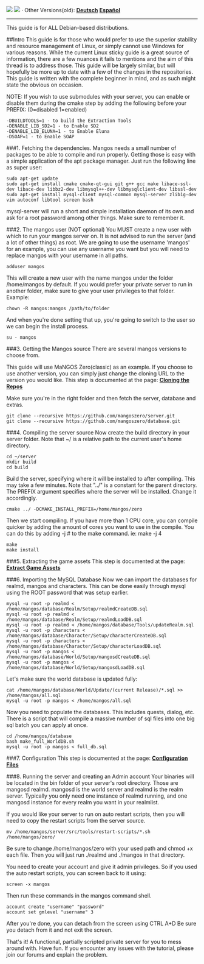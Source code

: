 [![](/wiki/icons/home.gif)](/wiki/Home.md) 
[![](/wiki/icons/back.gif)](/wiki/Installation%20Guides/Installation%20Guides.md) 
· Other Versions(old): [**Deutsch**](/wiki/Installation%20Guides/Linux/Debianinstall-German.md)  [**Español**](/wiki/Installation%20Guides/Linux/Debianinstall-spanish.md)

----------

This guide is for ALL Debian-based distributions.

##Intro
This guide is for those who would prefer to use the superior stability and resource management of Linux, or simply cannot use Windows for various reasons.
While the current Linux sticky guide is a great source of information, there are a few nuances it fails to mentions and the aim of this thread is to
address those. This guide will be largely similar, but will hopefully be more up to date with a few of the changes in the repositories. This guide
is written with the complete beginner in mind, and as such might state the obvious on occasion.

NOTE: If you wish to use submodules with your server, you can enable or disable them during the cmake step by adding the following before your PREFIX:
(0=disabled 1=enabled)
    
    -DBUILDTOOLS=1 - to build the Extraction Tools
    -DENABLE_LIB_SD2=1 - to Enable SD2
    -DENABLE_LIB_ELUNA=1 - to Enable Eluna
    -DSOAP=1 - to Enable SOAP
    
###1. Fetching the dependencies.
Mangos needs a small number of packages to be able to compile and run properly. Getting those is easy with a simple application of the apt package manager. Just run the following line as super user:
    
    sudo apt-get update
    sudo apt-get install cmake cmake-qt-gui git g++ gcc make libace-ssl-dev libace-dev libbz2-dev libmysql++-dev libmysqlclient-dev libssl-dev
    sudo apt-get install mysql-client mysql-common mysql-server zlib1g-dev vim autoconf libtool screen bash
    
mysql-server will run a short and simple installation daemon of its own and ask for a root password among other things. Make sure to remember it.

###2. The mangos user (NOT optional)
You MUST create a new user with which to run your mangos server on. It is not advised to run the server (and a lot of other things) as root.
We are going to use the username 'mangos' for an example, you can use any username you want but you will need to replace mangos with your username in all paths.
    
    adduser mangos
    
This will create a new user with the name mangos under the folder /home/mangos by default.
If you would prefer your private server to run in another folder, make sure to give your user privileges to that folder.
Example:
    
    chown -R mangos:mangos /path/to/folder
    
And when you're done setting that up, you're going to switch to the user so we can begin the install process.
    
    su - mangos
    
###3. Getting the Mangos source
There are several mangos versions to choose from.

This guide will use MaNGOS Zero(classic) as an example. If you choose to use another version, you can simply just change the cloning URL to the version you would like.
This step is documented at the page: [**Cloning the Repos**](/wiki/Installation%20Guides/General/Cloning%20the%20Repos.md)

Make sure you're in the right folder and then fetch the server, database and extras.
    
    git clone --recursive https://github.com/mangoszero/server.git
    git clone --recursive https://github.com/mangoszero/database.git
    
###4. Compiling the server source
Now create the build directory in your server folder. Note that ~/ is a relative path to the current user's home directory.
    
    cd ~/server
    mkdir build
    cd build
    
Build the server, specifying where it will be installed to after compiling. This may take a few minutes. Note that "../" is a constant for the parent directory.
The PREFIX argument specifies where the server will be installed. Change it accordingly.

    cmake ../ -DCMAKE_INSTALL_PREFIX=/home/mangos/zero
	
Then we start compiling. If you have more than 1 CPU core, you can compile quicker by adding the amount of cores you want to use in the compile. You can do
this by adding -j # to the make command. ie: make -j 4
    
    make
    make install
    

###5. Extracting the game assets
This step is documented at the page: [**Extract Game Assets**](Extracting-Game-Assets)

###6. Importing the MySQL Database
Now we can import the databases for realmd, mangos and characters. This can be done easily through mysql using the ROOT password that was setup earlier.
    
    mysql -u root -p realmd < /home/mangos/database/Realm/Setup/realmdCreateDB.sql
    mysql -u root -p realmd < /home/mangos/database/Realm/Setup/realmdLoadDB.sql
	mysql -u root -p realmd < /home/mangos/database/Tools/updateRealm.sql
    mysql -u root -p characters < /home/mangos/database/Character/Setup/characterCreateDB.sql
    mysql -u root -p characters < /home/mangos/database/Character/Setup/characterLoadDB.sql
    mysql -u root -p mangos < /home/mangos/database/World/Setup/mangosdCreateDB.sql
    mysql -u root -p mangos < /home/mangos/database/World/Setup/mangosdLoadDB.sql
    
Let's make sure the world database is updated fully:
    
    cat /home/mangos/database/World/Update/(current Release)/*.sql >> /home/mangos/all.sql
    mysql -u root -p mangos < /home/mangos/all.sql
	

Now you need to populate the databases. This includes quests, dialog, etc. There is a script that will compile a massive number of sql files into one big sql batch you can apply at once.
    
    cd /home/mangos/database
    bash make_full_WorldDB.sh
    mysql -u root -p mangos < full_db.sql
    
###7. Configuration
This step is documented at the page: [**Configuration Files**](Configuration-Files)

###8. Running the server and creating an Admin account
Your binaries will be located in the bin folder of your server's root directory. Those are mangosd realmd.
mangosd is the world server and realmd is the realm server. Typically you only need one instance of realmd running, and one mangosd instance for every realm you want in your realmlist.

If you would like your server to run on auto restart scripts, then you will need to copy the restart scripts from the server source.
        
	mv /home/mangos/server/src/tools/restart-scripts/*.sh /home/mangos/zero/
	
Be sure to change /home/mangos/zero with your used path and chmod +x each file. Then you will just run ./realmd and ./mangos in that directory.

You need to create your account and give it admin privileges. So if you used the auto restart scripts, you can screen back to it using:
    
	screen -x mangos
	
Then run these commands in the mangos command shell.
    
    account create "username" "password"
    account set gmlevel "username" 3
    
After you're done, you can detach from the screen using CTRL A+D
Be sure you detach from it and not exit the screen.

That's it! A functional, partially scripted private server for you to mess around with. Have fun.
If you encounter any issues with the tutorial, please join our forums and explain the problem.
